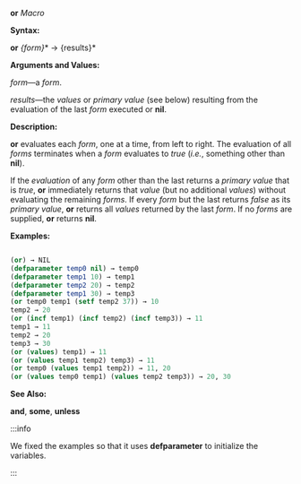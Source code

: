 **or** *Macro*

**Syntax:**

**or** *\{form\}*\* → \{results\}\*

**Arguments and Values:**

*form*—a *form*.

*results*—the *values* or *primary value* (see below) resulting from the evaluation of the last *form* executed or **nil**.

**Description:**

**or** evaluates each *form*, one at a time, from left to right. The evaluation of all *forms* terminates when a *form* evaluates to *true* (*i.e.*, something other than **nil**).

If the *evaluation* of any *form* other than the last returns a *primary value* that is *true*, **or** immediately returns that *value* (but no additional *values*) without evaluating the remaining *forms*. If every *form* but the last returns *false* as its *primary value*, **or** returns all *values* returned by the last *form*. If no *forms* are supplied, **or** returns **nil**.

**Examples:**

```lisp

(or) → NIL 
(defparameter temp0 nil) → temp0
(defparameter temp1 10) → temp1
(defparameter temp2 20) → temp2
(defparameter temp1 30) → temp3
(or temp0 temp1 (setf temp2 37)) → 10
temp2 → 20 
(or (incf temp1) (incf temp2) (incf temp3)) → 11 
temp1 → 11 
temp2 → 20 
temp3 → 30 
(or (values) temp1) → 11 
(or (values temp1 temp2) temp3) → 11 
(or temp0 (values temp1 temp2)) → 11, 20 
(or (values temp0 temp1) (values temp2 temp3)) → 20, 30 

```

**See Also:**

**and**, **some**, **unless**

:::info

We fixed the examples so that it uses **defparameter** to initialize the variables.

:::
